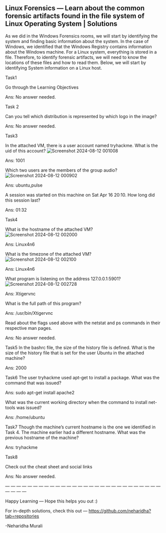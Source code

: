  ## Linux Forensics — Learn about the common forensic artifacts found in the file system of Linux Operating System | Solutions

As we did in the Windows Forensics rooms, we will start by identifying the system and finding basic information about the system. In the case of Windows, we identified that the Windows Registry contains information about the Windows machine. For a Linux system, everything is stored in a file. Therefore, to identify forensic artifacts, we will need to know the locations of these files and how to read them. Below, we will start by identifying System information on a Linux host.



Task1

Go through the Learning Objectives

Ans: No answer needed.

Task 2

Can you tell which distribution is represented by which logo in the image?

Ans: No answer needed.

Task3

In the attached VM, there is a user account named tryhackme. What is the uid of this account?
![Screenshot 2024-08-12 001008](https://github.com/user-attachments/assets/94f95b18-e61c-4b49-a145-72ea622770b1)

Ans: 1001

Which two users are the members of the group audio?
![Screenshot 2024-08-12 000902](https://github.com/user-attachments/assets/8a171459-4198-4c74-91eb-0d509046540e)

Ans: ubuntu,pulse

A session was started on this machine on Sat Apr 16 20:10. How long did this session last?

Ans: 01:32

Task4

What is the hostname of the attached VM?
![Screenshot 2024-08-12 002000](https://github.com/user-attachments/assets/1ffc1e31-a124-426e-a792-9112ae5b7590)

Ans: Linux4n6

What is the timezone of the attached VM?
![Screenshot 2024-08-12 002100](https://github.com/user-attachments/assets/4d9856f7-7fbf-4776-bb03-ad9b9a762430)

Ans: Linux4n6

What program is listening on the address 127.0.0.1:5901?
![Screenshot 2024-08-12 002728](https://github.com/user-attachments/assets/b86e676b-63d4-40c4-b63d-979e8b78e88b)

Ans: Xtigervnc

What is the full path of this program?

Ans: /usr/bin/Xtigervnc

Read about the flags used above with the netstat and ps commands in their respective man pages.

Ans: No answer needed.

Task5
In the bashrc file, the size of the history file is defined. What is the size of the history file that is set for the user Ubuntu in the attached machine?

Ans: 2000

Task6
The user tryhackme used apt-get to install a package. What was the command that was issued?

Ans: sudo apt-get install apache2

What was the current working directory when the command to install net-tools was issued?

Ans: /home/ubuntu

Task7
Though the machine’s current hostname is the one we identified in Task 4. The machine earlier had a different hostname. What was the previous hostname of the machine?

Ans: tryhackme

Task8

Check out the cheat sheet and social links

Ans: No answer needed.

— — — — — — — — — — — — — — — — — — — — — — — — — — — — — — — —

Happy Learning — Hope this helps you out :)

For in-depth solutions, check this out — https://github.com/neharidha?tab=repositories

-Neharidha Murali
